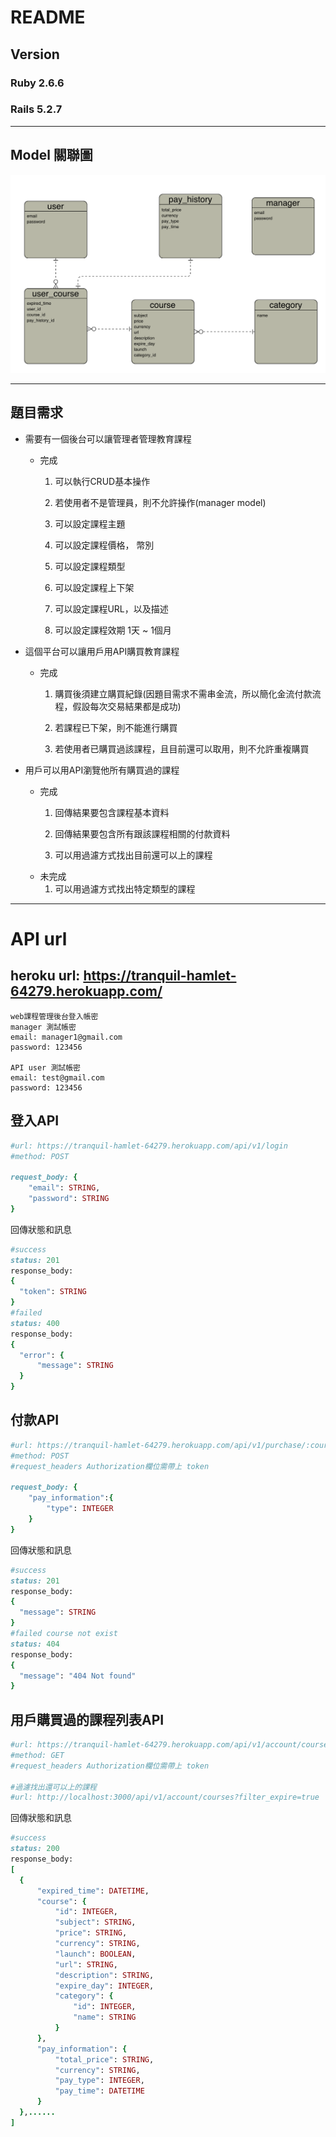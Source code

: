 # README

## Version
### Ruby 2.6.6
### Rails 5.2.7

-------
## Model 關聯圖

![Image](https://github.com/kaichi1216/image_storage/raw/main/snapask_erm2.png)

-------
## 題目需求

* 需要有一個後台可以讓管理者管理教育課程
  - 完成
    1. 可以執行CRUD基本操作

    2. 若使用者不是管理員，則不允許操作(manager model)

    3. 可以設定課程主題

    4. 可以設定課程價格， 幣別

    5. 可以設定課程類型

    6. 可以設定課程上下架

    7. 可以設定課程URL，以及描述

    8. 可以設定課程效期 1天 ~ 1個月

* 這個平台可以讓用戶用API購買教育課程
  - 完成
    1. 購買後須建立購買紀錄(因題目需求不需串金流，所以簡化金流付款流程，假設每次交易結果都是成功)

    2. 若課程已下架，則不能進行購買

    3. 若使用者已購買過該課程，且目前還可以取用，則不允許重複購買

* 用戶可以用API瀏覽他所有購買過的課程
  - 完成
    1. 回傳結果要包含課程基本資料

    2. 回傳結果要包含所有跟該課程相關的付款資料

    4. 可以用過濾方式找出目前還可以上的課程
  - 未完成
    1. 可以用過濾方式找出特定類型的課程

-----



# API url

## heroku url: https://tranquil-hamlet-64279.herokuapp.com/

```
web課程管理後台登入帳密
manager 測試帳密
email: manager1@gmail.com
password: 123456

API user 測試帳密
email: test@gmail.com
password: 123456
```

## 登入API
```ruby
#url: https://tranquil-hamlet-64279.herokuapp.com/api/v1/login
#method: POST

request_body: {
    "email": STRING,
    "password": STRING
}

```

回傳狀態和訊息
  ```ruby
  #success
  status: 201
  response_body:
  {
    "token": STRING
  }
  #failed
  status: 400
  response_body:
  {
    "error": {
        "message": STRING 
    }
  }
  ```


  ## 付款API
```ruby
#url: https://tranquil-hamlet-64279.herokuapp.com/api/v1/purchase/:course_id
#method: POST
#request_headers Authorization欄位需帶上 token

request_body: {
    "pay_information":{
        "type": INTEGER
    }
}
```

回傳狀態和訊息
  ```ruby
  #success
  status: 201
  response_body:
  {
    "message": STRING
  }
  #failed course not exist
  status: 404
  response_body:
  {
    "message": "404 Not found"
  }
  ```


## 用戶購買過的課程列表API
```ruby
#url: https://tranquil-hamlet-64279.herokuapp.com/api/v1/account/courses
#method: GET
#request_headers Authorization欄位需帶上 token

#過濾找出還可以上的課程
#url: http://localhost:3000/api/v1/account/courses?filter_expire=true


```

回傳狀態和訊息
  ```ruby
  #success
  status: 200
  response_body:
  [
    {
        "expired_time": DATETIME,
        "course": {
            "id": INTEGER,
            "subject": STRING,
            "price": STRING,
            "currency": STRING,
            "launch": BOOLEAN,
            "url": STRING,
            "description": STRING,
            "expire_day": INTEGER,
            "category": {
                "id": INTEGER,
                "name": STRING
            }
        },
        "pay_information": {
            "total_price": STRING,
            "currency": STRING,
            "pay_type": INTEGER,
            "pay_time": DATETIME
        }
    },......
]
 
  ```